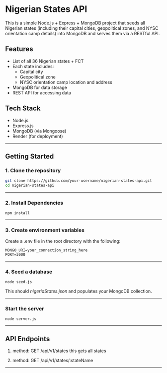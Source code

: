 # Nigerian States API

This is a simple Node.js + Express + MongoDB project that seeds all Nigerian states (including their capital cities, geopolitical zones, and NYSC orientation camp details) into MongoDB and serves them via a RESTful API.

## Features

- List of all 36 Nigerian states + FCT
- Each state includes:
  - Capital city
  - Geopolitical zone
  - NYSC orientation camp location and address
- MongoDB for data storage
- REST API for accessing data

## Tech Stack

- Node.js
- Express.js
- MongoDB (via Mongoose)
- Render (for deployment)

---

## Getting Started

### 1. Clone the repository

```bash
git clone https://github.com/your-username/nigerian-states-api.git
cd nigerian-states-api
```

---

### 2. Install Dependencies 

```
npm install

```

---

### 3. Create environment variables

Create a .env file in the root directory with the following:

```env
MONGO_URI=your_connection_string_here
PORT=3000

```

---

### 4. Seed a database

```
node seed.js

```

This should *nigeriaStates.json* and populates your MongoDB collection.

---

### Start the server

```
node server.js

```

---

## API Endpoints

1. method: GET
   /api/v1/states
   this gets all states

2. method: GET
   /api/v1/states/:stateName

---



